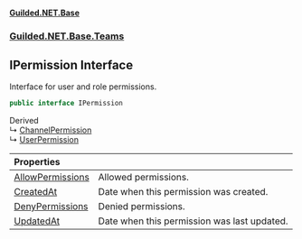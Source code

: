 #### [Guilded.NET.Base](Guilded_NET_Base.md 'Guilded.NET.Base')
### [Guilded.NET.Base.Teams](Guilded_NET_Base.md#Guilded_NET_Base_Teams 'Guilded.NET.Base.Teams')
## IPermission Interface
Interface for user and role permissions.  
```csharp
public interface IPermission
```

Derived  
&#8627; [ChannelPermission](ChannelPermission.md 'Guilded.NET.Base.Teams.ChannelPermission')  
&#8627; [UserPermission](UserPermission.md 'Guilded.NET.Base.Teams.UserPermission')  

| Properties | |
| :--- | :--- |
| [AllowPermissions](IPermission_AllowPermissions.md 'Guilded.NET.Base.Teams.IPermission.AllowPermissions') | Allowed permissions.<br/> |
| [CreatedAt](IPermission_CreatedAt.md 'Guilded.NET.Base.Teams.IPermission.CreatedAt') | Date when this permission was created.<br/> |
| [DenyPermissions](IPermission_DenyPermissions.md 'Guilded.NET.Base.Teams.IPermission.DenyPermissions') | Denied permissions.<br/> |
| [UpdatedAt](IPermission_UpdatedAt.md 'Guilded.NET.Base.Teams.IPermission.UpdatedAt') | Date when this permission was last updated.<br/> |
